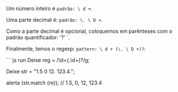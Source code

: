 
Um número inteiro é `padrão: \ d +`.

Uma parte decimal é: `padrão: \. \ D +`.

Como a parte decimal é opcional, coloquemos em parênteses com o padrão quantificador: '?' `.

Finalmente, temos o regexp: `pattern: \ d + (\. \ D +)?`:

`` `js run
Deixe reg = /\d+(\.\d+)?/g;

Deixe str = "1.5 0 12. 123.4.";

alerta (str.match (re)); // 1.5, 0, 12, 123.4
```
